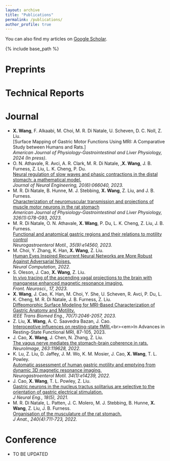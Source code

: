 ```yaml
---
layout: archive
title: "Publications"
permalink: /publications/
author_profile: true
---
```


  You can also find my articles on [Google Scholar](https://scholar.google.com/citations?user=xM59TkMAAAAJ&hl=en).
  
{% include base_path %}

<b>Preprints</b>
======

<b>Technical Reports</b>
======

<b>Journal</b>
======
*  <b>X. Wang</b>, F. Alkaabi, M. Choi, M. R. Di Natale, U. Scheven, D. C. Noll, Z. Liu.  <br>[Surface Mapping of Gastric Motor Functions Using MRI: A Comparative Study between Humans and Rats.]<br><em> American Journal of Physiology-Gastrointestinal and Liver Physiology, 2024 (In press)</em>. 
* O. N. Athavale, R. Avci, A. R. Clark, M. R. Di Natale, ,<b>X. Wang</b>, J. B. Furness, Z. Liu, L. K. Cheng, P. Du.  <br>[Neural regulation of slow waves and phasic contractions in the distal stomach: a mathematical model.](https://pubmed.ncbi.nlm.nih.gov/38100816/)<br><em> Journal of Neural Engineering, 20(6):066040, 2023.</em>
* M. R. Di Natale, B. Hunne, M. J. Stebbing, <b>X. Wang</b>, Z. Liu, and J. B. Furness. <br>[Characterization of neuromuscular transmission and projections of muscle motor neurons in the rat stomach](https://pubmed.ncbi.nlm.nih.gov/37987773/)<br><em> American Journal of Physiology-Gastrointestinal and Liver Physiology, 326(1):G78-G93, 2023.</em>
* M. R. Di Natale, O. N. Athavale, <b>X. Wang</b>, P. Du, L. K. Cheng, Z. Liu, J. B. Furness. <br>[Functional and anatomical gastric regions and their relations to motility control](https://pubmed.ncbi.nlm.nih.gov/36912719/)<br><em> Neurogastroenterol Motil., 35(9):e14560, 2023.</em>
* M. Choi, Y. Zhang, K. Han, <b>X. Wang</b>, Z. Liu. <br>[Human Eyes Inspired Recurrent Neural Networks are More Robust Against Adversarial Noises.](https://arxiv.org/abs/2206.07282)<br><em>Neural Computation, 2022.</em>
* S. Oleson, J. Cao, <b>X. Wang</b>, Z. Liu. <br>[In vivo tracing of the ascending vagal projections to the brain with manganese enhanced magnetic resonance imaging.](https://www.frontiersin.org/journals/neuroscience/articles/10.3389/fnins.2023.1254097/full)<br><em>Front. Neurosci., 17, 2023.</em>
* <b>X. Wang</b>, J. Cao, K. Han, M. Choi, Y. She, U. Scheven, R. Avci, P. Du, L. K. Cheng, M. R. Di Natale, J. B. Furness, Z. Liu. <br>[Diffeomorphic Surface Modeling for MRI-Based Characterization of Gastric Anatomy and Motility.](https://pubmed.ncbi.nlm.nih.gov/37018592/)<br><em>IEEE Trans Biomed Eng., 70(7):2046-2057, 2023.</em>
* Z. Liu, <b>X. Wang</b>, A. C. Saavedra Bazan, J. Cao.<br>[Interoceptive influences on resting-state fMRI.](https://www.sciencedirect.com/science/article/pii/B9780323916882000151#:~:text=4%20%2D%20Interoceptive%20influences%20on%20resting%2Dstate%20fMRI&text=Interoception%20is%20an%20intrinsic%20source,the%20heart%20and%20the%20gut.)<br><em>In Advances in Resting-State Functional MRI, 87-105, 2023.</em>
* J. Cao, <b>X. Wang</b>, J. Chen, N. Zhang, Z. Liu. <br>[The vagus nerve mediates the stomach-brain coherence in rats.](https://pubmed.ncbi.nlm.nih.gov/36113737/)<br><em>NeuroImage, 263:119628, 2022.</em>
* K. Lu, Z. Liu, D. Jaffey, J. M. Wo, K. M. Mosier, J. Cao, <b>X. Wang</b>, T. L. Powley. <br>[Automatic assessment of human gastric motility and emptying from dynamic 3D magnetic resonance imaging.](https://pubmed.ncbi.nlm.nih.gov/34431171/)<br><em>Neurogastroenterol Motil. 34(1):e14239, 2022.</em>
* J. Cao, <b>X. Wang</b>, T. L. Powley, Z. Liu. <br>[Gastric neurons in the nucleus tractus solitarius are selective to the orientation of gastric electrical stimulation.](https://pubmed.ncbi.nlm.nih.gov/34634781/)<br><em>J Neural Eng., 18(5), 2021.</em>
* M. R. Di Natale, L. Patten, J. C. Molero, M. J. Stebbing, B. Hunne, <b>X. Wang</b>, Z. Liu, J. B. Furness. <br>[Organisation of the musculature of the rat stomach.](https://pubmed.ncbi.nlm.nih.gov/34747011/)<br><em>J Anat., 240(4):711-723, 2022.</em>

<b>Conference</b>
======

* TO BE UPDATED
